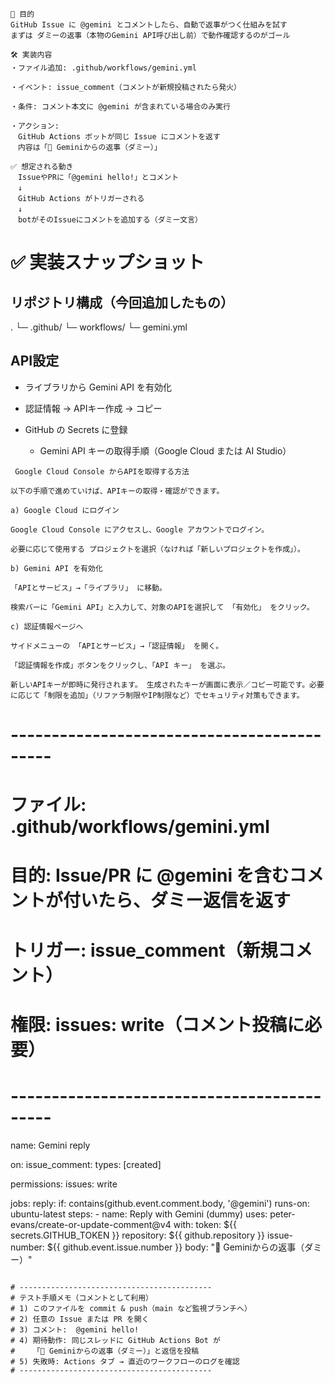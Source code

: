 ```
🎯 目的
GitHub Issue に @gemini とコメントしたら、自動で返事がつく仕組みを試す
まずは ダミーの返事（本物のGemini API呼び出し前）で動作確認するのがゴール

🛠️ 実装内容
・ファイル追加: .github/workflows/gemini.yml

・イベント: issue_comment（コメントが新規投稿されたら発火）

・条件: コメント本文に @gemini が含まれている場合のみ実行

・アクション:
　GitHub Actions ボットが同じ Issue にコメントを返す
　内容は「🤖 Geminiからの返事（ダミー）」

✅ 想定される動き
　IssueやPRに「@gemini hello!」とコメント
　↓
　GitHub Actions がトリガーされる
　↓
　botがそのIssueにコメントを追加する（ダミー文言）

```


# ✅ 実装スナップショット

## リポジトリ構成（今回追加したもの）
.
└─ .github/
   └─ workflows/
      └─ gemini.yml
##  API設定

- ライブラリから Gemini API を有効化

- 認証情報 → APIキー作成 → コピー

- GitHub の Secrets に登録

  - Gemini API キーの取得手順（Google Cloud または AI Studio）
```
 Google Cloud Console からAPIを取得する方法

以下の手順で進めていけば、APIキーの取得・確認ができます。

a) Google Cloud にログイン

Google Cloud Console にアクセスし、Google アカウントでログイン。

必要に応じて使用する プロジェクトを選択（なければ「新しいプロジェクトを作成」）。

b) Gemini API を有効化

「APIとサービス」→「ライブラリ」 に移動。

検索バーに「Gemini API」と入力して、対象のAPIを選択して 「有効化」 をクリック。

c) 認証情報ページへ

サイドメニューの 「APIとサービス」→「認証情報」 を開く。

「認証情報を作成」ボタンをクリックし、「API キー」 を選ぶ。

新しいAPIキーが即時に発行されます。 生成されたキーが画面に表示／コピー可能です。必要に応じて「制限を追加」（リファラ制限やIP制限など）でセキュリティ対策もできます。
```
# -------------------------------------------
# ファイル: .github/workflows/gemini.yml
# 目的: Issue/PR に @gemini を含むコメントが付いたら、ダミー返信を返す
# トリガー: issue_comment（新規コメント）
# 権限: issues: write（コメント投稿に必要）
# -------------------------------------------
name: Gemini reply

on:
  issue_comment:
    types: [created]

permissions:
  issues: write

jobs:
  reply:
    if: contains(github.event.comment.body, '@gemini')
    runs-on: ubuntu-latest
    steps:
      - name: Reply with Gemini (dummy)
        uses: peter-evans/create-or-update-comment@v4
        with:
          token: ${{ secrets.GITHUB_TOKEN }}
          repository: ${{ github.repository }}
          issue-number: ${{ github.event.issue.number }}
          body: "🤖 Geminiからの返事（ダミー）"
```

# -------------------------------------------
# テスト手順メモ（コメントとして利用）
# 1) このファイルを commit & push（main など監視ブランチへ）
# 2) 任意の Issue または PR を開く
# 3) コメント:  @gemini hello!
# 4) 期待動作: 同じスレッドに GitHub Actions Bot が
#    「🤖 Geminiからの返事（ダミー）」と返信を投稿
# 5) 失敗時: Actions タブ → 直近のワークフローのログを確認
# -------------------------------------------
